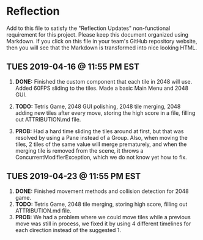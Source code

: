 # Reflection

Add to this file to satisfy the "Reflection Updates" non-functional requirement
for this project. Please keep this document organized using Markdown. If you
click on this file in your team's GitHub repository website, then you will see
that the Markdown is transformed into nice looking HTML.

## TUES 2019-04-16 @ 11:55 PM EST

1. **DONE:** Finished the custom component that each tile in 2048 will use. Added 60FPS sliding to the tiles. Made a basic Main Menu and 2048 GUI.

2. **TODO:** Tetris Game, 2048 GUI polishing, 2048 tile merging, 2048 adding new tiles after every move, storing the high score in a file, filling out ATTRIBUTION.md file.

3. **PROB:** Had a hard time sliding the tiles around at first, but that was resolved by using a Pane instead of a Group. Also, when moving the tiles, 2 tiles of the same value will merge prematurely, and when the merging tile is removed from the scene, it throws a ConcurrentModifierException, which we do not know yet how to fix.


## TUES 2019-04-23 @ 11:55 PM EST

1. **DONE:** Finished movement methods and collision detection for 2048 game.
2. **TODO:** Tetris Game, 2048 tile merging, storing high score, filling out ATTRIBUTION.md file.
3. **PROB:** We had a problem where we could move tiles while a previous move was still in process, we fixed it by using 4 different timelines for each direction instead of the suggested 1.
